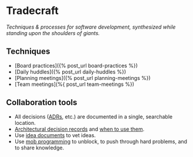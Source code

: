 # Tradecraft

_Techniques & processes for software development, synthesized while standing upon the shoulders of giants._

## Techniques

- [Board practices]({% post_url board-practices %})
- [Daily huddles]({% post_url daily-huddles %})
- [Planning meetings]({% post_url planning-meetings %})
- [Team meetings](%{ post_url team-meetings %})

## Collaboration tools 

- All decisions ([ADRs](architectural-decision-records.md), etc.) are documented in a single, searchable location.
- [Architectural decision records](tradecraft/architectural-decision-records.md) and [when to use them](tradecraft/flowchart.md).
- Use [idea documents](idea-documents.md) to vet ideas.
- Use [mob programming](mob-programming.md) to unblock, to push through hard problems, and to share knowledge.

<!--stackedit_data:
eyJoaXN0b3J5IjpbLTMwNzQzNjYyNiwtNjU2NTI5MDc3XX0=
-->